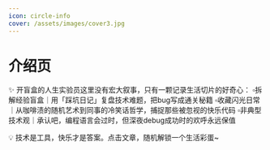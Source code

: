 ```yaml
---
icon: circle-info
cover: /assets/images/cover3.jpg
---
```


# 介绍页

✨ ​开盲盒的人生实验员​
这里没有宏大叙事，只有一颗记录生活切片的好奇心：
▫️ ​拆解经验盲盒｜用「踩坑日记」复盘技术难题，把bug写成通关秘籍
▫️ ​收藏闪光日常｜从咖啡渍的随机艺术到同事的冷笑话哲学，捕捉那些被忽视的快乐代码
▫️ ​非典型技术观｜承认吧，编程语言会过时，但深夜debug成功时的欢呼永远保值

💡 技术是工具，快乐才是答案。点击文章，随机解锁一个生活彩蛋~

